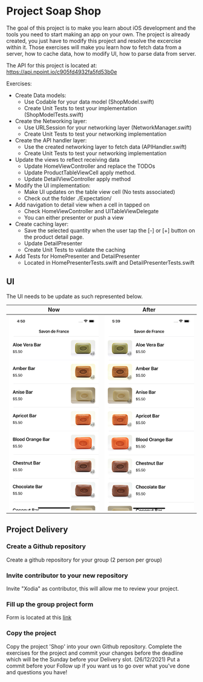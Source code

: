 # Project Soap Shop

The goal of this project is to make you learn about iOS development and the tools you need to start making an app on your own.
The project is already created, you just have to modify this project and resolve the excercise within it.
Those exercises will make you learn how to fetch data from a server, how to cache data, how to modify UI, how to parse data from server.


The API for this project is located at: https://api.npoint.io/c905fd4932fa5fd53b0e

Exercises:
- Create Data models:
    - Use Codable for your data model (ShopModel.swift)
    - Create Unit Tests to test your implementation (ShopModelTests.swift)
- Create the Networking layer:
    - Use URLSession for your networking layer (NetworkManager.swift)
    - Create Unit Tests to test your networking implementation
- Create the API handler layer:
    - Use the created networking layer to fetch data (APIHandler.swift)
    - Create Unit Tests to test your networking implementation
- Update the views to reflect receiving data
    - Update HomeViewController and replace the TODOs
    - Update ProductTableViewCell apply method.
    - Update DetailViewController apply method
- Modify the UI implementation:
    - Make UI updates on the table view cell (No tests associated)
    - Check out the folder ./Expectation/
- Add navigation to detail view when a cell in tapped on
    - Check HomeViewController and UITableViewDelegate
    - You can either presenter or push a view
- Create caching layer:
    - Save the selected quantity when the user tap the [-] or [+] button on the product detail page.
    - Update DetailPresenter
    - Create Unit Tests to validate the caching
- Add Tests for HomePresenter and DetailPresenter
    - Located in HomePresenterTests.swift and DetailPresenterTests.swift

## UI

The UI needs to be update as such represented below. 

Now | After
-- | -- 
<img src="https://github.com/Xodia/ios-101-epitech-2021/blob/main/Shop/Shop/Expectation/Before.png" width="300" /> | <img src="https://github.com/Xodia/ios-101-epitech-2021/blob/main/Shop/Shop/Expectation/After.png" width="300" />


## Project Delivery

### Create a Github repository 

Create a github repository for your group (2 person per group)

### Invite contributor to your new repository

Invite "Xodia" as contributor, this will allow me to review your project.

### Fill up the group project form

Form is located at this [link](https://docs.google.com/forms/d/1Qn3CR5MWs6z8qiXyBBqNv58V-ScXbLTD8kDOyE797Y4/prefill)

### Copy the project 

Copy the project 'Shop' into your own Github repository.
Complete the exercises for the project and commit your changes before the deadline which will be the Sunday before your Delivery slot. (26/12/2021)
Put a commit before your Follow up if you want us to go over what you've done and questions you have!
